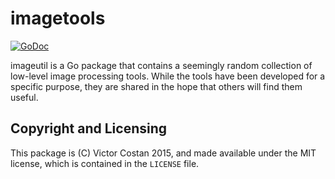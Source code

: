 # imagetools

[![GoDoc](https://godoc.org/github.com/pwnall/imageutil?status.svg)](https://godoc.org/github.com/pwnall/imageutil)

imageutil is a Go package that contains a seemingly random collection of
low-level image processing tools. While the tools have been developed for a
specific purpose, they are shared in the hope that others will find them
useful.


## Copyright and Licensing

This package is (C) Victor Costan 2015, and made available under the MIT
license, which is contained in the `LICENSE` file.
